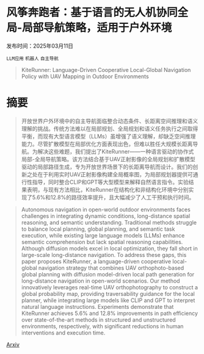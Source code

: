 # 风筝奔跑者：基于语言的无人机协同全局-局部导航策略，适用于户外环境

发布时间：2025年03月11日

`LLM应用` `机器人` `自主导航`

> KiteRunner: Language-Driven Cooperative Local-Global Navigation Policy with UAV Mapping in Outdoor Environments

# 摘要

> 开放世界户外环境中的自主导航面临整合动态条件、长距离空间推理和语义理解的挑战。传统方法难以在局部规划、全局规划和语义任务执行之间取得平衡，而现有大型语言模型（LLMs）虽增强了语义理解，却缺乏空间推理能力。尽管扩散模型在局部优化方面表现出色，但难以胜任大规模长距离导航。为解决这些难题，我们提出了KiteRunner——一种语言驱动的协作式局部-全局导航策略。该方法结合基于UAV正射影像的全局规划和扩散模型驱动的局部路径生成，专为开放世界场景下的长距离导航而设计。我们的创新之处在于利用实时UAV正射影像构建全局概率图，为局部规划器提供可通行性指导，同时整合CLIP和GPT等大型模型来解释自然语言指令。实验结果表明，与现有方法相比，KiteRunner在结构化和非结构化环境中分别实现了5.6%和12.8%的路径效率提升，且大幅减少了人工干预和执行时间。

> Autonomous navigation in open-world outdoor environments faces challenges in integrating dynamic conditions, long-distance spatial reasoning, and semantic understanding. Traditional methods struggle to balance local planning, global planning, and semantic task execution, while existing large language models (LLMs) enhance semantic comprehension but lack spatial reasoning capabilities. Although diffusion models excel in local optimization, they fall short in large-scale long-distance navigation. To address these gaps, this paper proposes KiteRunner, a language-driven cooperative local-global navigation strategy that combines UAV orthophoto-based global planning with diffusion model-driven local path generation for long-distance navigation in open-world scenarios. Our method innovatively leverages real-time UAV orthophotography to construct a global probability map, providing traversability guidance for the local planner, while integrating large models like CLIP and GPT to interpret natural language instructions. Experiments demonstrate that KiteRunner achieves 5.6% and 12.8% improvements in path efficiency over state-of-the-art methods in structured and unstructured environments, respectively, with significant reductions in human interventions and execution time.

[Arxiv](https://arxiv.org/abs/2503.08330)